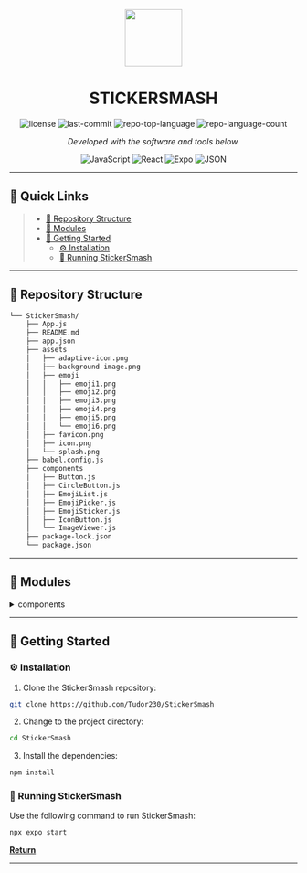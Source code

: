 <p align="center">
  <img src="https://cdn-icons-png.flaticon.com/512/6295/6295417.png" width="100" />
</p>
<p align="center">
    <h1 align="center">STICKERSMASH</h1>
</p>
<p align="center">
	<img src="https://img.shields.io/github/license/Tudor230/StickerSmash?style=flat&color=0080ff" alt="license">
	<img src="https://img.shields.io/github/last-commit/Tudor230/StickerSmash?style=flat&logo=git&logoColor=white&color=0080ff" alt="last-commit">
	<img src="https://img.shields.io/github/languages/top/Tudor230/StickerSmash?style=flat&color=0080ff" alt="repo-top-language">
	<img src="https://img.shields.io/github/languages/count/Tudor230/StickerSmash?style=flat&color=0080ff" alt="repo-language-count">
<p>
<p align="center">
		<em>Developed with the software and tools below.</em>
</p>
<p align="center">
	<img src="https://img.shields.io/badge/JavaScript-F7DF1E.svg?style=flat&logo=JavaScript&logoColor=black" alt="JavaScript">
	<img src="https://img.shields.io/badge/React-61DAFB.svg?style=flat&logo=React&logoColor=black" alt="React">
	<img src="https://img.shields.io/badge/Expo-000020.svg?style=flat&logo=Expo&logoColor=white" alt="Expo">
	<img src="https://img.shields.io/badge/JSON-000000.svg?style=flat&logo=JSON&logoColor=white" alt="JSON">
</p>
<hr>

## 🔗 Quick Links

> - [📂 Repository Structure](#-repository-structure)
> - [🧩 Modules](#-modules)
> - [🚀 Getting Started](#-getting-started)
>   - [⚙️ Installation](#️-installation)
>   - [🤖 Running StickerSmash](#-running-StickerSmash)

---

## 📂 Repository Structure

```sh
└── StickerSmash/
    ├── App.js
    ├── README.md
    ├── app.json
    ├── assets
    │   ├── adaptive-icon.png
    │   ├── background-image.png
    │   ├── emoji
    │   │   ├── emoji1.png
    │   │   ├── emoji2.png
    │   │   ├── emoji3.png
    │   │   ├── emoji4.png
    │   │   ├── emoji5.png
    │   │   └── emoji6.png
    │   ├── favicon.png
    │   ├── icon.png
    │   └── splash.png
    ├── babel.config.js
    ├── components
    │   ├── Button.js
    │   ├── CircleButton.js
    │   ├── EmojiList.js
    │   ├── EmojiPicker.js
    │   ├── EmojiSticker.js
    │   ├── IconButton.js
    │   └── ImageViewer.js
    ├── package-lock.json
    └── package.json
```

---

## 🧩 Modules

<details closed><summary>components</summary>

| File                                                                                               |
| -------------------------------------------------------------------------------------------------- |
| [EmojiPicker.js](https://github.com/Tudor230/StickerSmash/blob/master/components/EmojiPicker.js)   |
| [EmojiSticker.js](https://github.com/Tudor230/StickerSmash/blob/master/components/EmojiSticker.js) |
| [CircleButton.js](https://github.com/Tudor230/StickerSmash/blob/master/components/CircleButton.js) |
| [IconButton.js](https://github.com/Tudor230/StickerSmash/blob/master/components/IconButton.js)     |
| [EmojiList.js](https://github.com/Tudor230/StickerSmash/blob/master/components/EmojiList.js)       |
| [ImageViewer.js](https://github.com/Tudor230/StickerSmash/blob/master/components/ImageViewer.js)   |
| [Button.js](https://github.com/Tudor230/StickerSmash/blob/master/components/Button.js)             |

</details>

---

## 🚀 Getting Started

### ⚙️ Installation

1. Clone the StickerSmash repository:

```sh
git clone https://github.com/Tudor230/StickerSmash
```

2. Change to the project directory:

```sh
cd StickerSmash
```

3. Install the dependencies:

```sh
npm install
```

### 🤖 Running StickerSmash

Use the following command to run StickerSmash:

```sh
npx expo start
```

[**Return**](#-quick-links)

---
